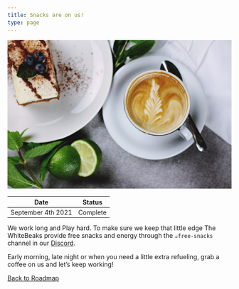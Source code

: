 ```yaml
---
title: Snacks are on us!
type: page
---
```


![WBG Snacks](/images/roadmap/wbg-snacks.jpeg "WBG Snacks")

| Date               | Status    |
| ------------------ | --------- |
| September 4th 2021 | Complete  |

We work long and Play hard. To make sure we keep that little edge The WhiteBeaks provide free snacks and energy through the `☕️free-snacks` channel in our [Discord](https://discord.gg/whitebeakgang).

Early morning, late night or when you  need a little extra refueling, grab a coffee on us and let’s keep working!

[Back to Roadmap](/roadmap)
